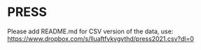 # PRESS
Please add README.md
for CSV version of the data, use: https://www.dropbox.com/s/lluaftfvkvgythd/press2021.csv?dl=0

